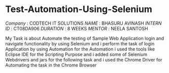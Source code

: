 # Test-Automation-Using-Selenium

*Company*     :    CODTECH IT SOLUTIONS
*NAME*        :     BHASURU AVINASH
*INTERN ID*   :     CT08DA906
*DURATION*    :     8 WEEKS
*MENTOR*      :     NEELA SANTOSH

My Task is about Automate the testing of Sample Web Application login and navigate functionality by using Selenium and i perform the task of login Application by using Automation for the Automation i used the tools like Eclipse IDE for the Scripting Purpose and i added some of Selenium Webdrivers and jars for the following task and i used the Chrome Driver for Automating the task in the Chrome Browser
